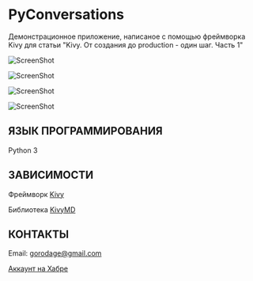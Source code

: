 PyConversations
================

Демонстрационное приложение, написаное с помощью фреймворка Kivy для статьи "Kivy. От создания до production - один шаг. Часть 1"

![ScreenShot](https://raw.githubusercontent.com/HeaTTheatR/PyConversations/master/data/images/screenshoots/introduction.png)

![ScreenShot](https://raw.githubusercontent.com/HeaTTheatR/PyConversations/master/data/images/screenshoots/createaccount.png)

![ScreenShot](https://raw.githubusercontent.com/HeaTTheatR/PyConversations/master/data/images/screenshoots/addaccount.png)

![ScreenShot](https://raw.githubusercontent.com/HeaTTheatR/PyConversations/master/data/images/screenshoots/addaccountown.png)

ЯЗЫК ПРОГРАММИРОВАНИЯ
---------------------
Python 3

ЗАВИСИМОСТИ
-----------
Фреймворк [Kivy](http://kivy.org)

Библиотека [KivyMD](https://gitlab.com/kivymd/KivyMD)

КОНТАКТЫ
--------
Email: gorodage@gmail.com

[Аккаунт на Хабре](https://habrahabr.ru/users/heattheatr/)
